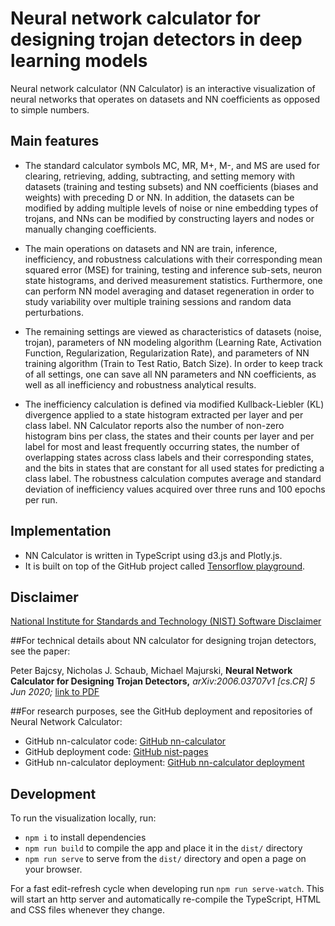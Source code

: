 # Neural network calculator for designing trojan detectors in deep learning models

Neural network calculator (NN Calculator) is an interactive visualization of neural networks that 
operates on datasets and NN coefficients as opposed to simple numbers. 

## Main features
- The standard calculator symbols MC, MR, M+, M-, and MS are used for clearing, retrieving, adding, subtracting, and 
setting memory with datasets (training and testing subsets) and NN coefficients (biases and weights)
with preceding D or NN. 
In addition, the datasets can be modified by adding multiple levels of noise 
or nine embedding types of trojans, and NNs can be modified by constructing layers and nodes or
manually changing coefficients.

- The main operations on datasets and NN are train, inference, inefficiency, and robustness calculations with their
corresponding mean squared error (MSE) for training, testing and inference sub-sets, neuron state
histograms, and derived measurement statistics. Furthermore, one can perform NN model averaging and dataset regeneration in order to study variability 
over multiple training sessions and random data perturbations. 
 
- The remaining settings are viewed as characteristics of datasets (noise, trojan), parameters of 
NN modeling algorithm (Learning Rate, Activation Function,
Regularization, Regularization Rate), and parameters of NN training algorithm (Train to Test Ratio,
Batch Size). In order to keep track of all settings, one can save all NN parameters
and NN coefficients, as well as all inefficiency and robustness analytical results.

- The inefficiency calculation is defined via modified Kullback-Liebler (KL) divergence applied to a state histogram
extracted per layer and per class label.
NN Calculator reports also the number of non-zero histogram bins per class,
the states and their counts per layer and per label for most and least frequently occurring states, the
number of overlapping states across class labels and their corresponding states, and the bits in states
that are constant for all used states for predicting a class label. The robustness calculation computes average and 
standard deviation of inefficiency values acquired over three runs and 100 epochs per run.

## Implementation

- NN Calculator is written in TypeScript using d3.js and Plotly.js. 
- It is built on top of the GitHub project called [Tensorflow playground](https://github.com/tensorflow/playground). 

## Disclaimer

[National Institute for Standards and Technology (NIST) Software Disclaimer](https://www.nist.gov/topics/data/public-access-nist-research/copyright-fair-use-and-licensing-statements-srd-data-and)


##For technical details about NN calculator for designing trojan detectors, see the paper:

Peter Bajcsy, Nicholas J. Schaub, Michael Majurski, 
**Neural Network Calculator for Designing Trojan Detectors,**
*arXiv:2006.03707v1 [cs.CR] 5 Jun 2020;* 
[link to PDF](https://arxiv.org/pdf/2006.03707.pdf)


##For research purposes, see the GitHub deployment and repositories of Neural Network Calculator:

* GitHub nn-calculator code: [GitHub nn-calculator](https://github.com/usnistgov/nn-calculator)
* GitHub deployment code: [GitHub nist-pages](https://github.com/usnistgov/nn-calculator/tree/nist-pages)
* GitHub nn-calculator deployment: [GitHub nn-calculator deployment](https://pages.nist.gov/nn-calculator)

## Development

To run the visualization locally, run:
- `npm i` to install dependencies
- `npm run build` to compile the app and place it in the `dist/` directory
- `npm run serve` to serve from the `dist/` directory and open a page on your browser.

For a fast edit-refresh cycle when developing run `npm run serve-watch`.
This will start an http server and automatically re-compile the TypeScript,
HTML and CSS files whenever they change.



